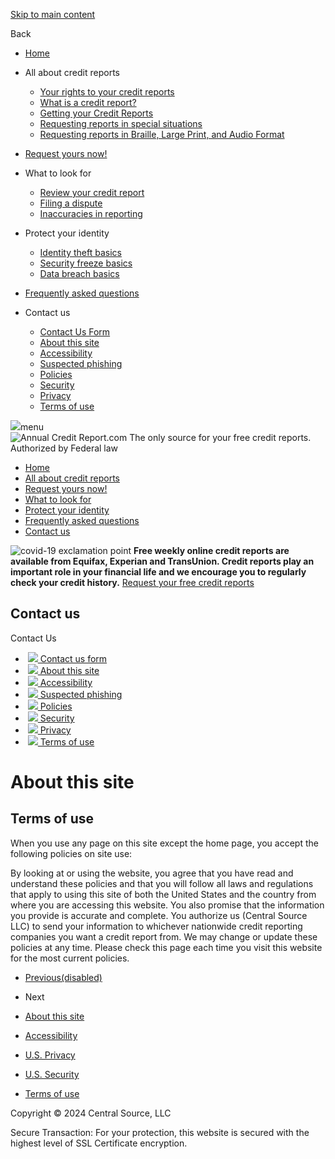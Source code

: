 [Skip to main content](#mainContent)

Back

* [Home](https://www.annualcreditreport.com/index.action)
    
* All about credit reports
    
    * [Your rights to your credit reports](https://www.annualcreditreport.com/yourRights.action)
    * [What is a credit report?](https://www.annualcreditreport.com/whatIsCreditReport.action)
    * [Getting your Credit Reports](https://www.annualcreditreport.com/gettingReports.action)
    * [Requesting reports in special situations](https://www.annualcreditreport.com/requestingReportsInSpecialSituations.action)
    * [Requesting reports in Braille, Large Print, and Audio Format](https://www.annualcreditreport.com/requestingReportsInAlternativeFormats.action)
* [Request yours now!](https://www.annualcreditreport.com/requestReport/landingPage.action)
    
* What to look for
    
    * [Review your credit report](https://www.annualcreditreport.com/reviewYourReport.action)
    * [Filing a dispute](https://www.annualcreditreport.com/filingADispute.action)
    * [Inaccuracies in reporting](https://www.annualcreditreport.com/inaccuraciesInReporting.action)
* Protect your identity
    
    * [Identity theft basics](https://www.annualcreditreport.com/protectYourIdentity.action)
    * [Security freeze basics](https://www.annualcreditreport.com/securityFreezeBasics.action)
    * [Data breach basics](https://www.annualcreditreport.com/dataBreachBasics.action)
* [Frequently asked questions](https://www.annualcreditreport.com/generalQuestions.action)
    
* Contact us
    
    * [Contact Us Form](https://www.annualcreditreport.com/contactUs.action)
    * [About this site](https://www.annualcreditreport.com/aboutThisSite.action)
    * [Accessibility](https://www.annualcreditreport.com/accessibility.action)
    * [Suspected phishing](https://www.annualcreditreport.com/suspectPhishing.action)
    * [Policies](https://www.annualcreditreport.com/policies.action)
    * [Security](https://www.annualcreditreport.com/security.action)
    * [Privacy](https://www.annualcreditreport.com/privacy.action)
    * [Terms of use](https://www.annualcreditreport.com/termsOfUse.action)

 ![](/resources/static/images/menu-icon.png)menu ![Annual Credit Report.com The only source for your free credit reports. Authorized by Federal law](/resources/static/images/logos/ACR-logo-colour.png)

* [Home](https://www.annualcreditreport.com/index.action)
* [All about credit reports](https://www.annualcreditreport.com/yourRights.action)
* [Request yours now!](https://www.annualcreditreport.com/requestReport/landingPage.action)
* [What to look for](https://www.annualcreditreport.com/reviewYourReport.action)
* [Protect your identity](https://www.annualcreditreport.com/protectYourIdentity.action)
* [Frequently asked questions](https://www.annualcreditreport.com/generalQuestions.action)
* [Contact us](https://www.annualcreditreport.com/contactUs.action)

 ![covid-19 exclamation point](/resources/static/images/warning.png) **Free weekly online credit reports are available from Equifax, Experian and TransUnion. Credit reports play an important role in your financial life and we encourage you to regularly check your credit history.** [Request your free credit reports](https://www.annualcreditreport.com/requestReport/landingPage.action)

Contact us
----------

Contact Us

*  [![](/resources/static/images/navArrow.png) Contact us form](https://www.annualcreditreport.com/contactUs.action)
*  [![](/resources/static/images/navArrow.png) About this site](https://www.annualcreditreport.com/aboutThisSite.action)
*  [![](/resources/static/images/navArrow.png) Accessibility](https://www.annualcreditreport.com/accessibility.action)
*  [![](/resources/static/images/navArrow.png) Suspected phishing](https://www.annualcreditreport.com/suspectPhishing.action)
*  [![](/resources/static/images/navArrow.png) Policies](https://www.annualcreditreport.com/policies.action)
*  [![](/resources/static/images/navArrow.png) Security](https://www.annualcreditreport.com/security.action)
*  [![](/resources/static/images/navArrow.png) Privacy](https://www.annualcreditreport.com/privacy.action)
*  [![](/resources/static/images/navArrowSelected.png) Terms of use](https://www.annualcreditreport.com/termsOfUse.action)

About this site
===============

Terms of use
------------

When you use any page on this site except the home page, you accept the following policies on site use:

By looking at or using the website, you agree that you have read and understand these policies and that you will follow all laws and regulations that apply to using this site of both the United States and the country from where you are accessing this website. You also promise that the information you provide is accurate and complete. You authorize us (Central Source LLC) to send your information to whichever nationwide credit reporting companies you want a credit report from. We may change or update these policies at any time. Please check this page each time you visit this website for the most current policies.

* [Previous(disabled)](https://www.annualcreditreport.com/privacy.action)
* Next

* [About this site](https://www.annualcreditreport.com/aboutThisSite.action)
* [Accessibility](https://www.annualcreditreport.com/accessibility.action)
* [U.S. Privacy](https://www.annualcreditreport.com/privacy.action)
* [U.S. Security](https://www.annualcreditreport.com/security.action)
* [Terms of use](https://www.annualcreditreport.com/termsOfUse.action)

Copyright © 2024 Central Source, LLC

Secure Transaction: For your protection, this website is secured with the highest level of SSL Certificate encryption.